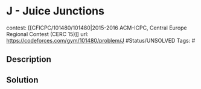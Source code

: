 # J - Juice Junctions

contest: [[CFICPC/101480/101480|2015-2016 ACM-ICPC, Central Europe Regional Contest (CERC 15)]]
url: https://codeforces.com/gym/101480/problem/J
#Status/UNSOLVED
Tags: #

## Description

## Solution

